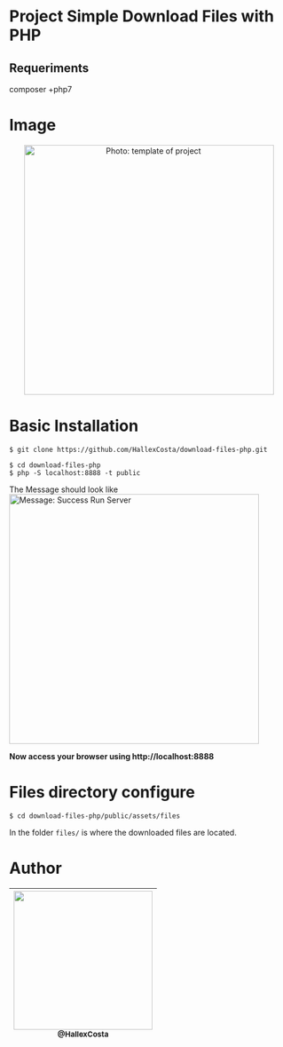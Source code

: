 # Project Simple Download Files with PHP

## Requeriments
composer
+php7

# Image
<p align="center">
    <img
        alt="Photo: template of project"
	src="https://user-images.githubusercontent.com/55293671/83024514-e295c180-a004-11ea-8478-b3584c4cd2ec.png"
        width="450"
    >
</p>

# Basic Installation

```shell
$ git clone https://github.com/HallexCosta/download-files-php.git
```

```shell
$ cd download-files-php
$ php -S localhost:8888 -t public
```
<p align="left">The Message should look like
    <img
        alt="Message: Success Run Server"
        src="https://user-images.githubusercontent.com/55293671/83024616-078a3480-a005-11ea-85ae-e763b0ca3a8e.png"
        width="450"
    >
</p>

**Now access your browser using http://localhost:8888**

# Files directory configure
```shell
$ cd download-files-php/public/assets/files
```
In the folder `files/` is where the downloaded files are located.


# Author 
| [<img src="https://avatars2.githubusercontent.com/u/55293671?s=60&v=4" width="250" height="250"><br><sub>@HallexCosta</sub>](https://github.com/HallexCosta) |
| :---: |


